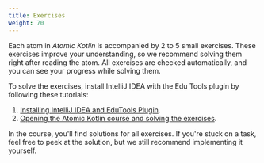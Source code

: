 ```yaml
---
title: Exercises
weight: 70
---
```


Each atom in *Atomic Kotlin* is accompanied by 2 to 5 small exercises. These
exercises improve your understanding, so we recommend solving them right after
reading the atom. All exercises are checked automatically, and you can see your
progress while solving them.

To solve the exercises, install IntelliJ IDEA with the Edu Tools plugin by
following these tutorials:
1. [Installing IntelliJ IDEA and EduTools
Plugin](https://www.jetbrains.com/help/education/install-edutools-plugin.html).
2. [Opening the Atomic Kotlin course and solving the
exercises](https://www.jetbrains.com/help/education/learner-start-guide.html?section=Atomic%20Kotlin).

In the course, you'll find solutions for all exercises. If you're stuck on a
task, feel free to peek at the solution, but we still recommend implementing it
yourself.
